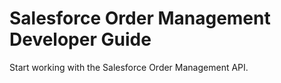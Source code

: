 # Salesforce Order Management Developer Guide

Start working with the Salesforce Order Management API.